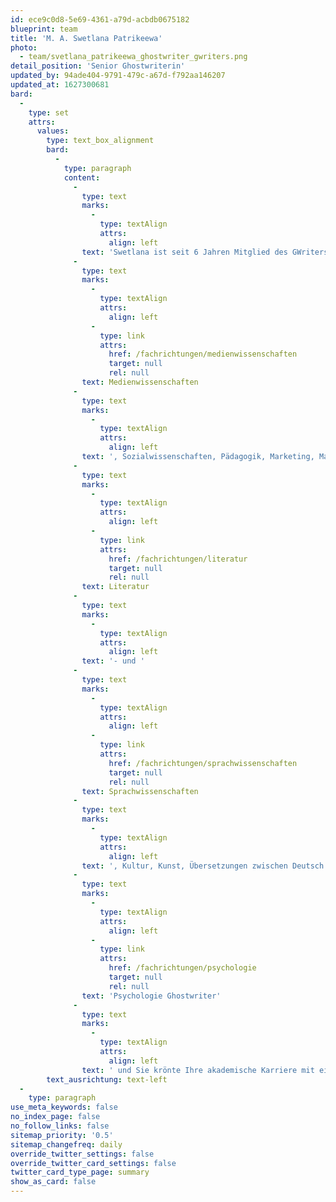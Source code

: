 ```yaml
---
id: ece9c0d8-5e69-4361-a79d-acbdb0675182
blueprint: team
title: 'M. A. Swetlana Patrikeewa'
photo:
  - team/svetlana_patrikeewa_ghostwriter_gwriters.png
detail_position: 'Senior Ghostwriterin'
updated_by: 94ade404-9791-479c-a67d-f792aa146207
updated_at: 1627300681
bard:
  -
    type: set
    attrs:
      values:
        type: text_box_alignment
        bard:
          -
            type: paragraph
            content:
              -
                type: text
                marks:
                  -
                    type: textAlign
                    attrs:
                      align: left
                text: 'Swetlana ist seit 6 Jahren Mitglied des GWriters-Autorenteams und hat sich in dieser Zeit zu einer unserer wertvollsten Ghostwriterinnen entwickelt. Ihren fachlichen Hintergrund hat Swetlana Patrikeewa in den Bereichen '
              -
                type: text
                marks:
                  -
                    type: textAlign
                    attrs:
                      align: left
                  -
                    type: link
                    attrs:
                      href: /fachrichtungen/medienwissenschaften
                      target: null
                      rel: null
                text: Medienwissenschaften
              -
                type: text
                marks:
                  -
                    type: textAlign
                    attrs:
                      align: left
                text: ', Sozialwissenschaften, Pädagogik, Marketing, Management und HR-Management, Germanistik, '
              -
                type: text
                marks:
                  -
                    type: textAlign
                    attrs:
                      align: left
                  -
                    type: link
                    attrs:
                      href: /fachrichtungen/literatur
                      target: null
                      rel: null
                text: Literatur
              -
                type: text
                marks:
                  -
                    type: textAlign
                    attrs:
                      align: left
                text: '- und '
              -
                type: text
                marks:
                  -
                    type: textAlign
                    attrs:
                      align: left
                  -
                    type: link
                    attrs:
                      href: /fachrichtungen/sprachwissenschaften
                      target: null
                      rel: null
                text: Sprachwissenschaften
              -
                type: text
                marks:
                  -
                    type: textAlign
                    attrs:
                      align: left
                text: ', Kultur, Kunst, Übersetzungen zwischen Deutsch und Russisch sowie als '
              -
                type: text
                marks:
                  -
                    type: textAlign
                    attrs:
                      align: left
                  -
                    type: link
                    attrs:
                      href: /fachrichtungen/psychologie
                      target: null
                      rel: null
                text: 'Psychologie Ghostwriter'
              -
                type: text
                marks:
                  -
                    type: textAlign
                    attrs:
                      align: left
                text: ' und Sie krönte Ihre akademische Karriere mit einem Masterabschluss. In der Zusammenarbeit mit unseren Kunden glänzt Swetlana Patrikeewa durch professionelle Kommunikation, Kreativität sowie eine verantwortliche und überaus pünktliche Arbeitsweise. Darüber hinaus ermöglicht ihr ihre dynamische und flexible Persönlichkeit sich durch ihre Lernfähigkeit schnell in neue Themen einzuarbeiten und auch bei kurzfristigen Projekten hervorragende Leistungen zu erbringen.'
        text_ausrichtung: text-left
  -
    type: paragraph
use_meta_keywords: false
no_index_page: false
no_follow_links: false
sitemap_priority: '0.5'
sitemap_changefreq: daily
override_twitter_settings: false
override_twitter_card_settings: false
twitter_card_type_page: summary
show_as_card: false
---
```

